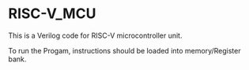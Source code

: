 # RISC-V_MCU
This is a Verilog code for RISC-V microcontroller unit.

To run the Progam, instructions should be loaded into memory/Register bank.
